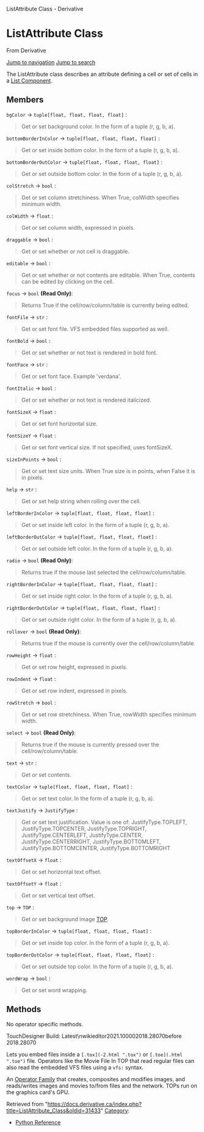 

ListAttribute Class - Derivative

























# ListAttribute Class

From Derivative



[Jump to navigation](#mw-head)
[Jump to search](#searchInput)

The ListAttribute class describes an attribute defining a cell or set of cells in a [List Component](ListCOMP_Class.html "ListCOMP Class").

  


## Members

`bgColor` → `tuple[float, float, float, float]` :

> Get or set background color. In the form of a tuple (r, g, b, a).

`bottomBorderInColor` → `tuple[float, float, float, float]` :

> Get or set inside bottom color. In the form of a tuple (r, g, b, a).

`bottomBorderOutColor` → `tuple[float, float, float, float]` :

> Get or set outside bottom color. In the form of a tuple (r, g, b, a).

`colStretch` → `bool` :

> Get or set column stretchiness. When True, colWidth specifies minimum width.

`colWidth` → `float` :

> Get or set column width, expressed in pixels.

`draggable` → `bool` :

> Get or set whether or not cell is draggable.

`editable` → `bool` :

> Get or set whether or not contents are editable. When True, contents can be edited by clicking on the cell.

`focus` → `bool` **(Read Only)**:

> Returns True if the cell/row/column/table is currently being edited.

`fontFile` → `str` :

> Get or set font file. VFS embedded files supported as well.

`fontBold` → `bool` :

> Get or set whether or not text is rendered in bold font.

`fontFace` → `str` :

> Get or set font face. Example 'verdana'.

`fontItalic` → `bool` :

> Get or set whether or not text is rendered italicized.

`fontSizeX` → `float` :

> Get or set font horizontal size.

`fontSizeY` → `float` :

> Get or set font vertical size. If not specified, uses fontSizeX.

`sizeInPoints` → `bool` :

> Get or set text size units. When True size is in points, when False it is in pixels.

`help` → `str` :

> Get or set help string when rolling over the cell.

`leftBorderInColor` → `tuple[float, float, float, float]` :

> Get or set inside left color. In the form of a tuple (r, g, b, a).

`leftBorderOutColor` → `tuple[float, float, float, float]` :

> Get or set outside left color. In the form of a tuple (r, g, b, a).

`radio` → `bool` **(Read Only)**:

> Returns true if the mouse last selected the cell/row/column/table.

`rightBorderInColor` → `tuple[float, float, float, float]` :

> Get or set inside right color. In the form of a tuple (r, g, b, a).

`rightBorderOutColor` → `tuple[float, float, float, float]` :

> Get or set outside right color. In the form of a tuple (r, g, b, a).

`rollover` → `bool` **(Read Only)**:

> Returns true if the mouse is currently over the cell/row/column/table.

`rowHeight` → `float` :

> Get or set row height, expressed in pixels.

`rowIndent` → `float` :

> Get or set row indent, expressed in pixels.

`rowStretch` → `bool` :

> Get or set row stretchiness. When True, rowWidth specifies minimum width.

`select` → `bool` **(Read Only)**:

> Returns true if the mouse is currently pressed over the cell/row/column/table.

`text` → `str` :

> Get or set contents.

`textColor` → `tuple[float, float, float, float]` :

> Get or set text color. In the form of a tuple (r, g, b, a).

`textJustify` → `JustifyType` :

> Get or set text justification. Value is one of: JustifyType.TOPLEFT, JustifyType.TOPCENTER, JustifyType.TOPRIGHT, JustifyType.CENTERLEFT, JustifyType.CENTER, JustifyType.CENTERRIGHT, JustifyType.BOTTOMLEFT, JustifyType.BOTTOMCENTER, JustifyType.BOTTOMRIGHT

`textOffsetX` → `float` :

> Get or set horizontal text offset.

`textOffsetY` → `float` :

> Get or set vertical text offset.

`top` → `TOP` :

> Get or set background image [TOP](TOP_Class.html "TOP Class").

`topBorderInColor` → `tuple[float, float, float, float]` :

> Get or set inside top color. In the form of a tuple (r, g, b, a).

`topBorderOutColor` → `tuple[float, float, float, float]` :

> Get or set outside top color. In the form of a tuple (r, g, b, a).

`wordWrap` → `bool` :

> Get or set word wrapping.

## Methods

No operator specific methods.

  

TouchDesigner Build: Latest\nwikieditor2021.100002018.28070before 2018.28070

Lets you embed files inside a `[.tox](-2.html ".tox")` or `[.toe](.html ".toe")` file. Operators like the Movie File In TOP that read regular files can also read the embedded VFS files using a `vfs:` syntax.


An [Operator Family](Operator_Family.html "Operator Family") that creates, composites and modifies images, and reads/writes images and movies to/from files and the network. TOPs run on the graphics card's GPU.







Retrieved from "<https://docs.derivative.ca/index.php?title=ListAttribute_Class&oldid=31433>"
[Category](Special_Categories.html "Special:Categories"):

* [Python Reference](Category_Python_Reference.html "Category:Python Reference")